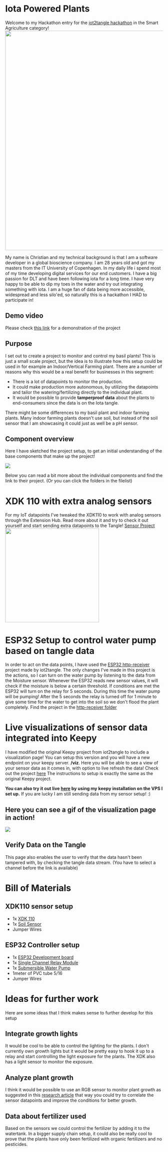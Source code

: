 # Iota Powered Plants
Welcome to my Hackathon entry for the [iot2tangle hackathon](https://hackathon.iot2tangle.io/) in the Smart Agriculture category!
</br>
<img src="https://i.imgur.com/zAZC994.jpeg" width="700">
</br>

My name is Christian and my technical background is that I am a software developer in a global bioscience company. I am 28 years old and got my masters from the IT University of Copenhagen. In my daily life i spend most of my time developing digital services for our end customers. I have a big passion for DLT and have been following iota for a long time. I have very happy to be able to dip my toes in the water and try out integrating something with iota. I am a huge fan of data being more accessible, widespread and less silo'ed, so naturally this is a hackathon I HAD to participate in!  
## Demo video
Please check [this link](https://i.imgur.com/Fvk012V.mp4) for a demonstration of the project

## Purpose
I set out to create a project to monitor and control my basil plants! This is just a small scale project, but the idea is to illustrate how this setup could be used in for example an Indoor/Vertical Farming plant. There are a number of reasons why this would be a real benefit for businesses in this segment:
* There is a lot of datapoints to monitor the production.
* It could make production more autonomous, by utilizing the datapoints and tailor the watering/fertilizing directly to the individual plant.
* It would be possible to provide **tamperproof data** about the plants to end-consumers since the data is on the Iota tangle.

There might be some differences to my basil plant and indoor farming plants. Many indoor farming plants doesn't use soil, but instead of the soil sensor that I am showcasing it could just as well be a pH sensor.

## Component overview
Here I have sketched the project setup, to get an initial understanding of the base components that make up the project!

![](https://i.imgur.com/FTKDHhv.png)

Below you can read a bit more about the individual components and find the link to their project. (Or you can click the folders in the filelist)

# XDK 110 with extra analog sensors
For my IoT datapoints I've tweaked the XDK110 to work with analog sensors through the Extension Hub. Read more about it and try to check it out yourself and start sending extra datapoints to the Tangle! [Sensor Project](https://github.com/Crelde/iotapoweredplants/tree/main/XDK110_IotaPlantSensor)
</br>
<img src="https://i.imgur.com/zAiXOzh.jpg" width="300">
</br>

# ESP32 Setup to control water pump based on tangle data
In order to act on the data points, I have used the [ESP32 http-receiver](https://github.com/iot2tangle/ESP32/tree/main/http-receiver) project made by iot2tangle. The only changes I've made in this project is the actions, so I can turn on the water pump by listening to the data from the Moisture sensor.
Whenever the ESP32 reads new sensor values, it will check if the moisture is below a certain threshold. If conditions are met the ESP32 will turn on the relay for 5 seconds. During this time the water pump will be pumping! After the 5 seconds the relay is turned off for 1 minute to give some time for the water to get into the soil so we don't flood the plant completely.
Find the project in the [http-receiver folder](https://github.com/Crelde/iotapoweredplants/tree/main/ESP32_http-receiver)

# Live visualizations of sensor data integrated into Keepy
I have modified the original Keepy project from iot2tangle to include a visualization page! You can setup this version and you will have a new endpoint on your keepy server. **/viz**. Here you will be able to see a view of your sensor data as it comes in, with option to live refresh the data! Check out the project [here](https://github.com/Crelde/iotapoweredplants/tree/main/KeepyWithVizualization) The instructions to setup is exactly the same as the original Keepy project.

**You can also try it out live [here](http://94.16.114.51:3002/viz) by using my keepy installation on the VPS I set up.**
If you are lucky I am still sending data from my sensor setup! :) 

## Here you can see a gif of the visualization page in action!
![](https://i.imgur.com/oDCF556.gif)

## Verify Data on the Tangle
This page also enables the user to verify that the data hasn't been tampered with, by checking the tangle data stream. (You have to select a channel before the link is available)

# Bill of Materials
## XDK110 sensor setup
* 1x [XDK 110](https://developer.bosch.com/web/xdk/buy)
* 1x [Soil Sensor](https://www.banggood.com/20Pcs-Soil-Hygrometer-Humidity-Detection-Module-Moisture-Sensor-p-1023059.html)
* Jumper Wires
## ESP32 Controller setup
* 1x [ESP32 Development board](https://minielektro.dk/esp32-udviklingskort-med-wifi-bluetooth.html)
* 1x [Single Channel Relay Module](https://www.banggood.com/1-Channel-5V-Relay-Control-Module-Low-Level-Trigger-Optocoupler-Isolation-p-1556669.html)
* 1x [Submersible Water Pump](https://www.amazon.com/Priming-Water-Cooled-Cooling-Circulation-Interface/dp/B07FMR73ZF)
* 1meter of PVC tube 5/16
* Jumper Wires

# Ideas for further work
Here are some ideas that I think makes sense to further develop for this setup
## Integrate growth lights
It would be cool to be able to control the lighting for the plants. I don't currently own growth lights but it would be pretty easy to hook it up to a relay and start controlling the light exposure for the plants. The XDK also has a light sensor to monitor the exposure.
## Analyze plant growth
I think it would be possible to use an RGB sensor to monitor plant growth as suggested in this [research article](https://www.researchgate.net/publication/224245297_Low_cost_colour_sensors_for_monitoring_plant_growth_in_a_laboratory) that way you could try to correlate the sensor datapoints and improve the conditions for better growth. 
## Data about fertilizer used
Based on the sensors we could control the fertilizer by adding it to the watertank. In a bigger supply chain setup, it could also be really cool to prove that the plants have only been fertilized with organic fertilizers and no pesticides. 
